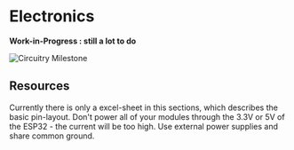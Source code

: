 ﻿# Electronics #

**Work-in-Progress : still a lot to do**

![Circuitry Milestone](https://github.com/michaelkubina/SpotMicroESP32/blob/master/electronics/circuitry_working.jpg)

## Resources ##

Currently there is only a excel-sheet in this sections, which describes the basic pin-layout. Don't power all of your modules through the 3.3V or 5V of the ESP32 - the current will be too high. Use external power supplies and share common ground.